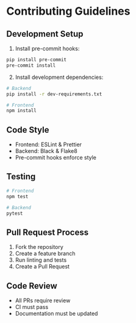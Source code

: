 # Contributing Guidelines

## Development Setup
1. Install pre-commit hooks:
```bash
pip install pre-commit
pre-commit install
```

2. Install development dependencies:
```bash
# Backend
pip install -r dev-requirements.txt

# Frontend
npm install
```

## Code Style
- Frontend: ESLint & Prettier
- Backend: Black & Flake8
- Pre-commit hooks enforce style

## Testing
```bash
# Frontend
npm test

# Backend
pytest
```

## Pull Request Process
1. Fork the repository
2. Create a feature branch
3. Run linting and tests
4. Create a Pull Request

## Code Review
- All PRs require review
- CI must pass
- Documentation must be updated
